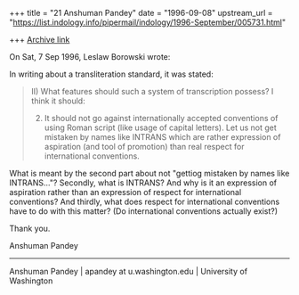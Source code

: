 +++
title = "21 Anshuman Pandey"
date = "1996-09-08"
upstream_url = "https://list.indology.info/pipermail/indology/1996-September/005731.html"

+++
[Archive link](https://list.indology.info/pipermail/indology/1996-September/005731.html)



On Sat, 7 Sep 1996, Leslaw Borowski wrote:

In writing about a transliteration standard, it was stated:

> II) What features should such a system of transcription possess?
> I think it should:
>
> 2) It should not go against internationally accepted conventions of using
> Roman script (like usage of capital letters). Let us not get mistaken by
> names like INTRANS which are rather expression of aspiration (and tool of
> promotion) than real respect for international conventions.

What is meant by the second part about not "gettiog mistaken by names like
INTRANS..."? Secondly, what is INTRANS? And why is it an expression of
aspiration rather than an expression of respect for international
conventions? And thirdly, what does respect for international conventions
have to do with this matter? (Do international conventions actually
exist?)

Thank you.

Anshuman Pandey

---
Anshuman Pandey | apandey at u.washington.edu | University of Washington







